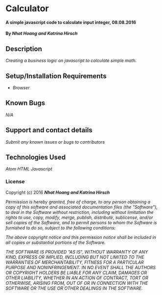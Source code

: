 # Calculator

#### A simple javascript code to calculate input integer, 08.08.2016

#### By _**Nhat Hoang and Katrina Hirsch**_

## Description

_Creating a business logic on javascript to calculate simple math._

## Setup/Installation Requirements

* _Browser_


## Known Bugs

_N/A_

## Support and contact details

_Submit any known issues or bugs to contributors_

## Technologies Used

_Atom_
_HTML_
_Javascript_

### License

Copyright (c) 2016 **_Nhat Hoang and Katrina Hirsch_**

_Permission is hereby granted, free of charge, to any person obtaining a copy of this software and associated documentation files (the "Software"), to deal in the Software without restriction, including without limitation the rights to use, copy, modify, merge, publish, distribute, sublicense, and/or sell copies of the Software, and to permit persons to whom the Software is furnished to do so, subject to the following conditions:_

_The above copyright notice and this permission notice shall be included in all copies or substantial portions of the Software._

_THE SOFTWARE IS PROVIDED "AS IS", WITHOUT WARRANTY OF ANY KIND, EXPRESS OR IMPLIED, INCLUDING BUT NOT LIMITED TO THE WARRANTIES OF MERCHANTABILITY, FITNESS FOR A PARTICULAR PURPOSE AND NONINFRINGEMENT. IN NO EVENT SHALL THE AUTHORS OR COPYRIGHT HOLDERS BE LIABLE FOR ANY CLAIM, DAMAGES OR OTHER LIABILITY, WHETHER IN AN ACTION OF CONTRACT, TORT OR OTHERWISE, ARISING FROM, OUT OF OR IN CONNECTION WITH THE SOFTWARE OR THE USE OR OTHER DEALINGS IN THE SOFTWARE._
